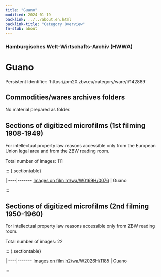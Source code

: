 ```yaml
---
title: "Guano"
modified: 2024-01-19
backlink: ../../about.en.html
backlink-title: "Category Overview"
fn-stub: about
---
```


### Hamburgisches Welt-Wirtschafts-Archiv (HWWA)

# Guano

<div class="hint">Persistent Identifier: `https://pm20.zbw.eu/category/ware/i/142889`</div>







## Commodities/wares archives folders





No material prepared as folder.



<a id="filmsections" />

## Sections of digitized microfilms (1st filming 1908-1949)

<p>For intellectual property law reasons accessible only from the European Union legal area and from the ZBW reading room.</p>



<p>Total number of images: 111</p>




::: {.sectiontable}

 | 
----|-------
<a class="btn" href="https://pm20.zbw.eu/film/h1/wa/W0169H/0076" rel="nofollow">Images on film h1/wa/W0169H/0076</a> | Guano


:::




## Sections of digitized microfilms (2nd filming 1950-1960)

<p>For intellectual property law reasons accessible only from ZBW reading room.</p>



<p>Total number of images: 22</p>




::: {.sectiontable}

 | 
----|-------
<a class="btn" href="https://pm20.zbw.eu/film/h2/wa/W2026H/1185" rel="nofollow">Images on film h2/wa/W2026H/1185</a> | Guano


:::
















